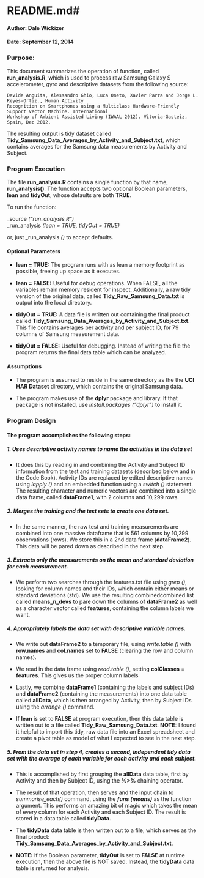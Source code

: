 # README.md#

#### Author: Dale Wickizer ###
#### Date: September 12, 2014 ###


### Purpose: ###

This document summarizes the operation of function, called **run\_analysis.R**, which is used to process raw Samsung Galaxy S accelerometer, gyro and descriptive datasets from the following source:

	Davide Anguita, Alessandro Ghio, Luca Oneto, Xavier Parra and Jorge L. Reyes-Ortiz., Human Activity 
	Recognition on Smartphones using a Multiclass Hardware-Friendly Support Vector Machine. International 
	Workshop of Ambient Assisted Living (IWAAL 2012). Vitoria-Gasteiz, Spain, Dec 2012.

The resulting output is tidy dataset called **Tidy\_Samsung\_Data\_Averages\_by\_Activity\_and\_Subject.txt**, which contains averages for the Samsung data measurements by Activity and Subject.


### Program Execution ###

The file **run\_analysis.R** contains a single function by that name, **run\_analysis()**. The function accepts two optional Boolean parameters, **lean** and **tidyOut**, whose defaults are both **TRUE**.

To run the function: 

_source _("run\_analysis.R")_  
_run\_analysis _(lean = TRUE, tidyOut = TRUE)_ 

or, just _run\_analysis _()_ to accept defaults.

#### Optional Parameters ####

* **lean = TRUE:** The program runs with as lean a memory footprint as possible, freeing up space as it executes.

* **lean = FALSE:** Useful for debug operations. When FALSE, all the variables remain memory resident for inspect. Additionally, a raw tidy version of the original data, called **Tidy\_Raw\_Samsung\_Data.txt** is output into the local directory.

* **tidyOut = TRUE:** A data file is written out containing the final product called **Tidy\_Samsung\_Data\_Averages\_by\_Activity\_and\_Subject.txt**. This file contains averages per activity and per subject ID, for 79 columns of Samsung measurement data.

* **tidyOut = FALSE:** Useful for debugging. Instead of writing the file the program returns the final data table which can be analyzed.

#### Assumptions ####

* The program is assumed to reside in the same directory as the the **UCI HAR Dataset** directory, which contains the original Samsung data.  

* The program makes use of the **dplyr** package and library. If that package is not installed, use _install.packages ("dplyr")_ to install it.


### Program Design ###

#### The program accomplishes the following steps: #####

##### 1. Uses descriptive activity names to name the activities in the data set #####

* It does this by reading in and combining the Activity and Subject ID information from the test and training datasets (described below and in the Code Book). Activity IDs are replaced by edited descriptive names using _lapply ()_ and an embedded function using a _switch ()_ statement. The resulting character and numeric vectors are combined into a single data frame, called **dataFrame1**, with 2 columns and 10,299 rows.

##### 2. Merges the training and the test sets to create one data set. #####

* In the same manner, the raw test and training measurements are combined into one massive dataframe that is 561 columns by 10,299 observations (rows). We store this in a 2nd data frame (**dataFrame2**). This data will be pared down as described in the next step. 

##### 3. Extracts only the measurements on the mean and standard deviation for each measurement. #####

* We perform two searches through the features.txt file using _grep ()_, looking for column names and their IDs, which contain either means or standard deviations (std). We use the resulting combinedcombined list called **means\_n\_devs** to pare down the columns of **dataFrame2** as well as a character vector called **features**, containing the column labels we want.

##### 4. Appropriately labels the data set with descriptive variable names. #####

* We write out **dataFrame2** to a temporary file, using _write.table ()_ with **row.names** and **col.names** set to **FALSE** (clearing the row and column names). 

* We read in the data frame using _read.table ()_, setting **colClasses** = **features**.  This gives us the proper column labels

* Lastly, we combine **dataFrame1** (containing the labels and subject IDs) and **dataFrame2** (containing the measurements) into one data table called **allData**, which is then arranged by Activity, then by Subject IDs using the _arrange ()_ command.

* If **lean** is set to **FALSE** at program execution, then this data table is written out to a file called **Tidy\_Raw\_Samsung_Data.txt**.  **NOTE:** I found it helpful to import this tidy, raw data file into an Excel spreadsheet and create a pivot table as model of what I expected to see in the next step. 

##### 5. From the data set in step 4, creates a second, independent tidy data set with the average of each variable for each activity and each subject. #####

* This is accomplished by first grouping the **allData** data table, first by Activity and then by Subject ID, using the **%>%** chaining operator.

* The result of that operation, then serves and the input chain to _summarise_each()_ command, using the **_funs (means)_** as the function argument. This performs an amazing bit of magic which takes the mean of every column for each Activity and each Subject ID.  The result is stored in a data table called **tidyData**. 

* The **tidyData** data table is then written out to a file, which serves as the final product: **Tidy\_Samsung\_Data\_Averages\_by\_Activity\_and\_Subject.txt**.

* **NOTE:** If the Boolean parameter, **tidyOut** is set to **FALSE** at runtime execution, then the above file is NOT saved. Instead, the **tidyData** data table is returned for analysis.




